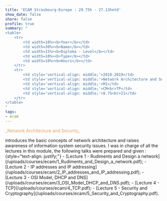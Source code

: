 ```yaml
---
title: 'ECAM Strasbourg-Europe : 29.75h - 27.13hetd'
show_date: false
share: false
profile: true
summary: "
<table>
    <tr>
        <td width=10%><b>Year</b></td>
        <td width=30%><b>Name</b></td>
        <td width=15%><b>Diploma - Level</b></td>
        <td width=10%><b>Type</b></td>
        <td width=10%><b>Hours</b></td>
    </tr>
    <tr>
        <td style='vertical-align: middle;'>2018-2019</td>
        <td style='vertical-align: middle;'>Network Architecture and Security</td>
        <td style='vertical-align: middle;'>M1</td>
        <td style='vertical-align: middle;'>CM<br>TP</td>
        <td style='vertical-align: middle;'>8.75<br>21</td>
    </tr>
</table>
"
tags:
- ecam
---
```


<p style="color:#e29f61">_Network Architecture and Security_</p> introduces the basic concepts of network architecture and raises awareness of information system security issues. I was in charge of all the lectures in this module, the following talks were prepared and given :
{style="text-align: justify;"}
- [Lecture 1 - Rudiments and Design a network](/uploads/courses/ecam/1_Rudiments_and_Design_a_network.pdf);
- [Lecture 2 - IP addresses and IP addressing](/uploads/courses/ecam/2_IP_addresses_and_IP_addressing.pdf);
- [Lecture 3 - OSI Model, DHCP and DNS](/uploads/courses/ecam/3_OSI_Model_DHCP_and_DNS.pdf);
- [Lecture 4 - TCP](/uploads/courses/ecam/4_TCP.pdf);
- [Lecture 5 - Security and Cryptography](/uploads/courses/ecam/5_Security_and_Cryptography.pdf).